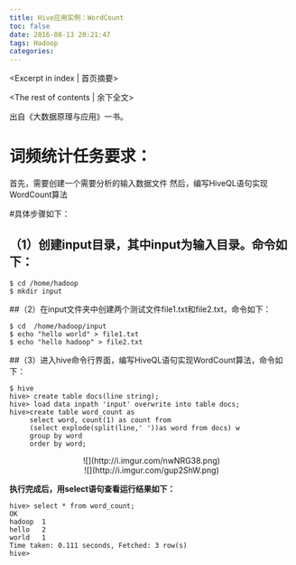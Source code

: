 ```yaml
---
title: Hive应用实例：WordCount
toc: false
date: 2016-08-13 20:21:47
tags: Hadoop
categories:
---
```

<Excerpt in index | 首页摘要> 
<!-- more -->
<The rest of contents | 余下全文>

出自《大数据原理与应用》一书。

# 词频统计任务要求：
首先，需要创建一个需要分析的输入数据文件
然后，编写HiveQL语句实现WordCount算法

#具体步骤如下：
## （1）创建input目录，其中input为输入目录。命令如下：
```
$ cd /home/hadoop
$ mkdir input
```
##（2）在input文件夹中创建两个测试文件file1.txt和file2.txt，命令如下：
```
$ cd  /home/hadoop/input
$ echo "hello world" > file1.txt
$ echo "hello hadoop" > file2.txt
```

##（3）进入hive命令行界面，编写HiveQL语句实现WordCount算法，命令如下：
```
$ hive
hive> create table docs(line string);
hive> load data inpath 'input' overwrite into table docs;
hive>create table word_count as 
     select word, count(1) as count from
     (select explode(split(line,' '))as word from docs) w
     group by word
     order by word;
```

<center>![](http://i.imgur.com/nwNRG38.png)</center>
<center>![](http://i.imgur.com/gup2ShW.png)</center>

**执行完成后，用select语句查看运行结果如下：**
```
hive> select * from word_count;
OK
hadoop  1
hello   2
world   1
Time taken: 0.111 seconds, Fetched: 3 row(s)
hive> 

```
